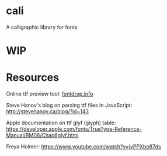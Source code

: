 
# cali

A calligraphic library for fonts

# WIP

# Resources

Online ttf preview tool:  [fontdrop.info](https://www.fontdrop.info)

Steve Hanov's blog on parsing ttf files in JavaScript:  http://stevehanov.ca/blog/?id=143

Apple documentation on ttf glyf (glyph) table:  https://developer.apple.com/fonts/TrueType-Reference-Manual/RM06/Chap6glyf.html

Freya Holmer: https://www.youtube.com/watch?v=jvPPXbo87ds

